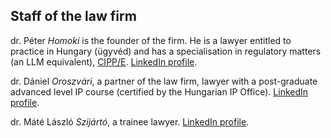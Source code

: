 ##  Staff of the law firm

dr. Péter *Homoki* is the founder of the firm. He is a lawyer entitled to practice in Hungary (ügyvéd) and has  a specialisation in regulatory matters (an LLM equivalent), <a href="https://iapp.org/certify/cippe/">CIPP/E</a>. <a href="https://www.linkedin.com/in/homoki" target="_blank">LinkedIn profile</a>.

dr. Dániel *Oroszvári*, a partner of the law firm, lawyer with a post-graduate advanced level IP course (certified by the Hungarian IP Office). <a href="https://www.linkedin.com/in/daniel-oroszvari-609b64116/" target="_blank">LinkedIn profile</a>.

dr. Máté László *Szijártó*, a trainee lawyer. <a href="https://www.linkedin.com/in/m%C3%A1t%C3%A9-szij%C3%A1rt%C3%B3-295a84139" target="_blank">LinkedIn profile</a>.
